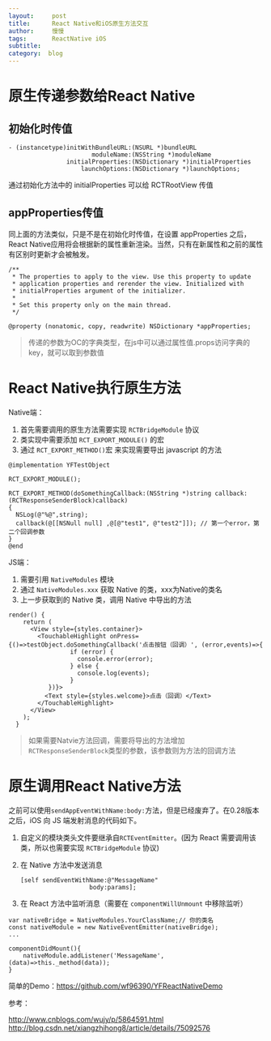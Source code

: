 ```yaml
---
layout:     post
title:      React Native和iOS原生方法交互
author:     慢慢
tags: 		ReactNative iOS
subtitle:  	
category:  blog
---
```




# 原生传递参数给React Native
## 初始化时传值
```
- (instancetype)initWithBundleURL:(NSURL *)bundleURL
                       moduleName:(NSString *)moduleName
                initialProperties:(NSDictionary *)initialProperties
                    launchOptions:(NSDictionary *)launchOptions;
```
通过初始化方法中的 initialProperties 可以给 RCTRootView 传值

## appProperties传值

同上面的方法类似，只是不是在初始化时传值，在设置 appProperties 之后，React Native应用将会根据新的属性重新渲染。当然，只有在新属性和之前的属性有区别时更新才会被触发。

```
/**
 * The properties to apply to the view. Use this property to update
 * application properties and rerender the view. Initialized with
 * initialProperties argument of the initializer.
 *
 * Set this property only on the main thread.
 */
 
@property (nonatomic, copy, readwrite) NSDictionary *appProperties;
```

> 传递的参数为OC的字典类型，在js中可以通过属性值.props访问字典的key，就可以取到参数值

# React Native执行原生方法

Native端：

1. 首先需要调用的原生方法需要实现 `RCTBridgeModule` 协议
2. 类实现中需要添加 `RCT_EXPORT_MODULE()` 的宏
3. 通过 `RCT_EXPORT_METHOD()`宏 来实现需要导出 javascript 的方法

```
@implementation YFTestObject

RCT_EXPORT_MODULE();

RCT_EXPORT_METHOD(doSomethingCallback:(NSString *)string callback:(RCTResponseSenderBlock)callback)
{
  NSLog(@"%@",string);
  callback(@[[NSNull null] ,@[@"test1", @"test2"]]); // 第一个error，第二个回调参数
}
@end
```

JS端：

1. 需要引用 `NativeModules` 模块
2. 通过 `NativeModules.xxx` 获取 Native 的类，xxx为Native的类名
3. 上一步获取到的 Native 类，调用 Native 中导出的方法

```
render() {
    return (
      <View style={styles.container}> 
        <TouchableHighlight onPress={()=>testObject.doSomethingCallback('点击按钮（回调）', (error,events)=>{
                 if (error) {
                   console.error(error);
                 } else {
                   console.log(events);
                 }
           })}>
          <Text style={styles.welcome}>点击（回调）</Text>
        </TouchableHighlight>
      </View>
    );
  }
```

> 如果需要Natvie方法回调，需要将导出的方法增加`RCTResponseSenderBlock`类型的参数，该参数则为方法的回调方法

# 原生调用React Native方法

之前可以使用`sendAppEventWithName:body:`方法，但是已经废弃了。在0.28版本之后，iOS 向 JS 端发射消息的代码如下。 

1. 自定义的模块类头文件要继承自`RCTEventEmitter`。(因为 React 需要调用该类，所以也需要实现 `RCTBridgeModule` 协议)
2. 在 Native 方法中发送消息

	```
	[self sendEventWithName:@"MessageName"
	                   body:params];
	```
3. 在 React 方法中监听消息（需要在 `componentWillUnmount` 中移除监听）

```
var nativeBridge = NativeModules.YourClassName;// 你的类名
const nativeModule = new NativeEventEmitter(nativeBridge);
...

componentDidMount(){
	nativeModule.addListener('MessageName',(data)=>this._method(data));
}

```


简单的Demo：https://github.com/wf96390/YFReactNativeDemo


参考：

http://www.cnblogs.com/wujy/p/5864591.html
http://blog.csdn.net/xiangzhihong8/article/details/75092576
